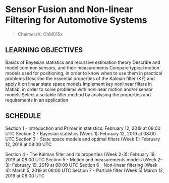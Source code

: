 # Sensor Fusion and Non-linear Filtering for Automotive Systems

> ChalmersX: ChM015x

## LEARNING OBJECTIVES

Basics of Bayesian statistics and recursive estimation theory
Describe and model common sensors, and their measurements
Compare typical motion models used for positioning, in order to know when to use them in practical problems
Describe the essential properties of the Kalman filter (KF) and apply it on linear state space models
Implement key nonlinear filters in Matlab, in order to solve problems with nonlinear motion and/or sensor models
Select a suitable filter method by analysing the properties and requirements in an application


## SCHEDULE
Section 1 - Introduction and Primer in statistics: February 12, 2019 at 08:00 UTC
Section 2 - Bayesian statistics (Week 1): February 12, 2019 at 08:00 UTC
Section 3 - State space models and optimal filters (Week 1): February 12, 2019 at 08:00 UTC

Section 4 - The Kalman filter and its properties (Week 2-3): February 19, 2019 at 08:00 UTC
Section 5 - Motion and measurements models (Week 2-3): February 19, 2019 at 08:00 UTC
Section 6 - Non-linear filtering (Week 4): March 5, 2019 at 08:00 UTC
Section 7 - Particle filter (Week 5) March 12, 2019 at 08:00 UTC

